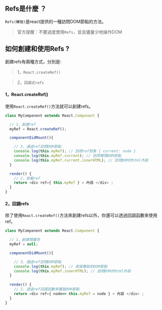 ## Refs是什麼 ？

`Refs(轉發)`是react提供的一種訪問DOM節點的方法。

> 官方提醒：不要過度使用`Refs`，並且儘量少地操作DOM

## 如何創建和使用Refs ?

創建refs有兩種方式，分別是:

> 1，`React.createRef()`   

> 2，`回調式refs`  

#### 1，React.createRef()
使用`React.createRef()`方法就可以創建refs。
```js
class MyComponent extends React.Component {    

  // 1，創建ref
  myRef = React.createRef();  

  componentDidMount(){  

    // 3，通過ref訪問DOM節點
    console.log(this.myRef); // 訪問ref對象 { current: node }
    console.log(this.myRef.current); // 訪問實際DOM節點
    console.log(this.myRef.current.innerHTML); // 訪問DOM的html內容
  }

  render() { 
    // 2，掛載ref
    return <div ref={ this.myRef } > 內容 </div> ;  
  }
}
```

#### 2，回調refs  

除了使用`React.createRef()`方法來創建refs以外，你還可以透過回調函數來使用ref。
```js
class MyComponent extends React.Component {     

  // 1，創建類屬性
  myRef = null;  

  componentDidMount(){  

    // 3，通過ref訪問DOM節點
    console.log(this.myRef); // 直接獲取到DOM節點
    console.log(this.myRef.innerHTML); // 訪問DOM的html內容
  }
  
  render() { 
    // 2，透過ref回調函數來獲取DOM節點
    return <div ref={ node=> this.myRef = node } > 內容 </div> ;  
  }
}
```
<!-- 
### 如何使用Refs ?     

#### 一，React.createRef()
使用`React.createRef()`方法就可以創建refs。
```js
class MyComponent extends React.Component {    
  // 1，創建ref
  myRef = React.createRef();  

  render() { 
    // 2，掛載ref
    return <div ref={ this.myRef } > 內容 </div> ;  
  }
}
```


##### 1，在class組件內部使用    
```js
class MyComponent extends React.Component {    
  // 1，創建ref
  myRef = React.createRef();  

  componentDidMount(){
    // 3，通過ref訪問DOM節點
    console.log(this.myRef); // 訪問ref對象 { current: node }
    console.log(this.myRef.current); // 訪問實際DOM節點
    console.log(this.myRef.current.innerHTML); // 訪問DOM的html內容
    console.log(this.myRef.current.innerText); // 訪問DOM的文本內容
  }

  render() { 
    // 2，掛載ref
    return <div ref={ this.myRef } > 內容 </div> ;  
  }
}
```

##### 2，在class組件上使用      
refs不僅能在DOM上面用，也能在組件上使用(僅限class組件)，通常用於父子組件的DOM交互(儘量少地使用)。
   
下面是一個例子：  
```js
// 父組件
class Parent extends React.Component {  

  childElement = null;  // 1，父組件內定義類屬性

  render() {
    // 2，給子組件傳遞 ref回調函數 ，可獲取到子組件的DOM，並賦給 childElement 類屬性
    return (
      <Child inputRef={el => this.inputElement = el} />
    );
  }
}     

// 3，子組件內獲取父組件ref回調函數，並掛載給DOM節點
function Child(props) {
  return (
    <div>
      <input ref={props.inputRef} />
    </div>
  );
}
```  

##### 3，在函數組件內部使用    
```js
const App = () =>{

    let textInput = React.createRef(); // 1，創建ref

    const getInputValue=()=>{
        console.log(textInput.current);  // 3，訪問DOM
        console.log(textInput.current.value);
    }
    
    // 2，掛載ref
    return (
        <div>
            <input
              type="text"
              ref={textInput}
            />
            <button onClick={ this.getInputValue } > 獲取input值 </button>
        </div>
    )
}
```

##### 2，在函數組件中使用    

#### 二，回調refs
除了使用`React.createRef()`方法來創建refs以外，還可以使用回調函數來創建ref。
```js
class MyComponent extends React.Component {      
  // 創建類屬性
  myRef = null;  

  componentDidMount(){
    // 
  }
  
  render() { 
    return <div ref={ refs=> this.myRef = refs } > 內容 </div> ;  
  }
}
```

### 如何使用Refs ?

Refs的使用分為幾種不同的情況:  

- `class組件的DOM添加Refs`   

- `給class組件添加Refs`   

- `給函數組件的DOM添加Refs`

> 注意：不能給函數組件添加refs，因為它沒有實例

### 一，回調式Refs     
通過回調函數獲取DOM的ref，並賦給類屬性，從而實現對DOM的訪問。
```js
class MyComponent extends React.Component {   

  divRef = null;  // 1，先聲明一個類屬性

  componentDidMount(){ 

      // 3，訪問DOM  

      console.log(this.divRef); // DOM節點
      console.log(this.divRef.innerHTML); // DOM節點的內容
  }

  render() { 

    // 2，通過回調函數獲取ref，並賦給 divRef   

    return <div ref={ element=> this.divRef = element } > 內容 </div> ;  
  }
}
```

### 二，class組件的DOM添加Refs  
在class組件內使用Refs非常簡單，只需要通過`React.createRef()`方法創建一個`ref`，然後掛載到DOM節點就可以通過ref訪問DOM了。   

```js
class MyComponent extends React.Component { 

  myRef = React.createRef();  // 1，創建ref

  componentDidMount(){  

      // 3，訪問ref對象
      console.log(this.myRef); 
      console.log(this.myRef.current); // 訪問實際DOM節點
      console.log(this.myRef.current.innerHTML); // 訪問DOM的html內容
      console.log(this.myRef.current.innerText); // 訪問DOM的文本內容
  }

  render() {
    return <div ref={ this.myRef } > 內容 </div> ;  // 2，掛載ref
  }
}
```

### 三，給class組件添加Refs  
refs不僅能在DOM上面用，也能在組件上使用(僅限class組件)，通常用於父子組件的DOM交互(儘量少地使用)。
   
下面是一個例子：  
```js
// 父組件
class Parent extends React.Component {  

  childElement = null;  // 1，父組件內定義類屬性

  render() {
    // 2，給子組件傳遞 ref回調函數 ，可獲取到子組件的DOM，並賦給 childElement 類屬性
    return (
      <Child inputRef={el => this.inputElement = el} />
    );
  }
}     

// 3，子組件內獲取父組件ref回調函數，並掛載給DOM節點
function Child(props) {
  return (
    <div>
      <input ref={props.inputRef} />
    </div>
  );
}
```


### 四，給函數組件的DOM添加Refs
```js
const App = () =>{

    let textInput = React.createRef(); // 1，創建ref

    const getInputValue=()=>{
        console.log(textInput.current);  // 3，訪問DOM
        console.log(textInput.current.value);
    }
    
    // 2，掛載ref
    return (
        <div>
            <input
              type="text"
              ref={textInput}
            />
            <button onClick={ this.getInputValue } > 獲取input值 </button>
        </div>
    )
}
```

> 注意：不能給函數組件添加refs，因為它沒有實例    

```js  

const MyFunctionalComponent =()=>{
  return <input />;
}

class Parent extends React.Component {  

  textInput = React.createRef();  

  render() {
    // 錯誤的做法 ❌
    return (
      <MyFunctionalComponent ref={this.textInput} />
    );
  }
}
``` -->
